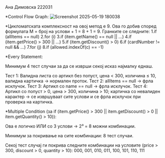 Ана Димовска 222031

*Control Flow Graph:
![Screenshot 2025-05-19 180038](https://github.com/user-attachments/assets/85c4a1af-6de4-48a0-b960-3f99a9496173)

*Цикломатската комплексност на овој метод е 9. Ова го добив според формулата М = број на услови + 1 = 8 + 1 = 9. Гранките се следните:
1.if (allItems == null)
2.for (i)
3.if (item.getName() == null || ...)
4.if (item.getPrice() > 300 || ...)
5.if (item.getDiscount() > 0)
6.if (cardNumber != null && ...)
7.for (j)
8.if (allowed.indexOf(c) == -1)


*Every Statement:

Минимум 4 тест случаи за да се изврши секој исказ најмалку еднаш.

Тест 1: Валидна листа со артикл без попуст, цена < 300, количина ≤ 10, валидна картичка → нормален проток.
Тест 2: allItems == null → фрла исклучок.
Тест 3: Артикл со name == null → фрла исклучок.
Тест 4: Артикл со попуст > 0, цена > 300, количина > 10; картичка со невалиден карактер → се извршуваат сите услови и се фрла исклучок при проверка на картичка.


*Multiple Condition (за if (item.getPrice() > 300 || item.getDiscount() > 0 || item.getQuantity() > 10)):

Ова е логичко ИЛИ со 3 услови → 2³ = 8 можни комбинации.

Минимум за покривање на сите комбинации: 8 тест случаи.

Секој тест случај ги покрива следните комбинации на условите (price > 300, discount > 0, quantity > 10):
000, 001, 010, 011, 100, 101, 110, 111



